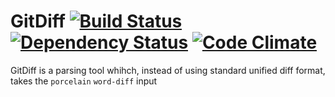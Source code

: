 # GitDiff [![Build Status](https://travis-ci.org/MirandaTechnologies/GitDiff-ruby.png?branch=master)](https://travis-ci.org/MirandaTechnologies/GitDiff-ruby) [![Dependency Status](https://gemnasium.com/MirandaTechnologies/GitDiff-ruby.png)](https://gemnasium.com/MirandaTechnologies/GitDiff-ruby) [![Code Climate](https://codeclimate.com/badge.png)](https://codeclimate.com/github/MirandaTechnologies/GitDiff-ruby)

GitDiff is a parsing tool whihch, instead of using standard unified diff format, takes the `porcelain` `word-diff` input
